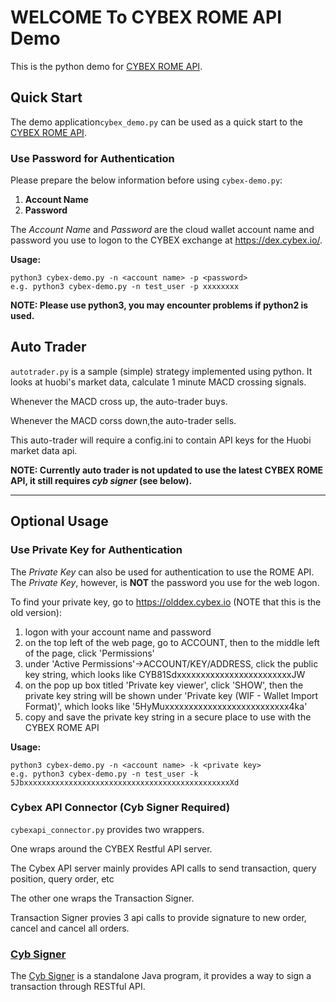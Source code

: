 WELCOME To CYBEX ROME API Demo
============================

This is the python demo for [CYBEX ROME API](https://github.com/CybexDex/RomeAPI).


Quick Start
-----------

The demo application`cybex_demo.py` can be used as a quick start to the [CYBEX ROME API](https://github.com/CybexDex/RomeAPI).

### Use Password for Authentication

Please prepare the below information before using `cybex-demo.py`:

1. __Account Name__
1. __Password__
 
The *Account Name* and *Password* are the cloud wallet account name and password you use to logon to the CYBEX exchange at https://dex.cybex.io/.

__Usage:__
```
python3 cybex-demo.py -n <account name> -p <password>
e.g. python3 cybex-demo.py -n test_user -p xxxxxxxx
```
__NOTE: Please use python3, you may encounter problems if python2 is used.__

Auto Trader
-----------

`autotrader.py` is a sample (simple) strategy implemented using python. 
It looks at huobi's market data, calculate 1 minute MACD crossing signals.
 
Whenever the MACD cross up, the auto-trader buys.
 
Whenever the MACD corss down,the auto-trader sells.

This auto-trader will require a config.ini to contain API keys for the Huobi market 
data api.

__NOTE: Currently auto trader is not updated to use the latest CYBEX ROME API, it still requires *cyb signer* (see below).__


---------------

## Optional Usage

### Use Private Key for Authentication

The *Private Key* can also be used for authentication to use the ROME API.
The *Private Key*, however, is __NOT__ the password you use for the web logon.

To find your private key, go to https://olddex.cybex.io (NOTE that this is the old version):

1. logon with your account name and password
1. on the top left of the web page, go to ACCOUNT, then to the middle left of the page, click 'Permissions'
1. under 'Active Permissions'->ACCOUNT/KEY/ADDRESS, click the public key string, which looks like CYB81SdxxxxxxxxxxxxxxxxxxxxxxxxJW
1. on the pop up box titled 'Private key viewer', click 'SHOW', then the private key string will be shown under 'Private key (WIF - Wallet Import Format)', which looks like '5HyMuxxxxxxxxxxxxxxxxxxxxxxxxxx4ka'
1. copy and save the private key string in a secure place to use with the CYBEX ROME API

__Usage:__
```
python3 cybex-demo.py -n <account name> -k <private key>
e.g. python3 cybex-demo.py -n test_user -k 5JbxxxxxxxxxxxxxxxxxxxxxxxxxxxxxxxxxxxxxxxxxxxxxxXd
```

### Cybex API Connector (Cyb Signer Required)


`cybexapi_connector.py` provides two wrappers.

One wraps around the CYBEX Restful API server.

The Cybex API server mainly provides API calls to send transaction, query position, query order, etc

The other one wraps the Transaction Signer.

Transaction Signer provies 3 api calls to provide signature to new order, cancel and cancel all orders.



### [Cyb Signer](https://github.com/CybexDex/cyb-signer)

The [Cyb Signer](https://github.com/CybexDex/cyb-signer) is a standalone Java program, it provides a way to sign a transaction through RESTful API.





